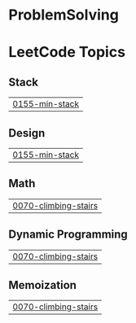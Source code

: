 # ProblemSolving

<!---LeetCode Topics Start-->
# LeetCode Topics
## Stack
|  |
| ------- |
| [0155-min-stack](https://github.com/AyatGaa/ProblemSolving/tree/master/0155-min-stack) |
## Design
|  |
| ------- |
| [0155-min-stack](https://github.com/AyatGaa/ProblemSolving/tree/master/0155-min-stack) |
## Math
|  |
| ------- |
| [0070-climbing-stairs](https://github.com/AyatGaa/ProblemSolving/tree/master/0070-climbing-stairs) |
## Dynamic Programming
|  |
| ------- |
| [0070-climbing-stairs](https://github.com/AyatGaa/ProblemSolving/tree/master/0070-climbing-stairs) |
## Memoization
|  |
| ------- |
| [0070-climbing-stairs](https://github.com/AyatGaa/ProblemSolving/tree/master/0070-climbing-stairs) |
<!---LeetCode Topics End-->
